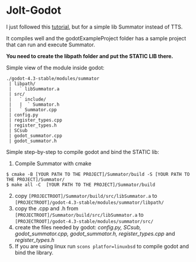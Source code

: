 # Jolt-Godot

I just followed this [tutorial](https://docs.godotengine.org/en/stable/contributing/development/core_and_modules/binding_to_external_libraries.html), but for a simple lib Summator instead of TTS.

It compiles well and the godotExampleProject folder has a sample project that can run and execute Summator.

**You need to create the libpath folder and put the STATIC LIB there.**

Simple view of the module inside godot:

```
./godot-4.3-stable/modules/summator
 | libpath/
 |   ` libSummator.a
 | src/
 |   ` include/
 |   |  ` Summator.h
 |   ` Summator.cpp
 | config.py
 | register_types.cpp
 | register_types.h
 | SCsub
 | godot_summator.cpp
 | godot_summator.h
```

Simple step-by-step to compile godot and bind the STATIC lib:
1. Compile Summator with cmake
```
$ cmake -B [YOUR PATH TO THE PROJECT]/Summator/build -S [YOUR PATH TO THE PROJECT]/Summator/
$ make all -C  [YOUR PATH TO THE PROJECT]/Summator/build
```
2. copy ``[PROJECTROOT]/Summator/build/src/libSummator.a`` to ``[PROJECTROOT]/godot-4.3-stable/modules/summator/libpath/`` 
3. copy the .cpp and .h from ``[PROJECTROOT]/Summator/build/src/libSummator.a`` to ``[PROJECTROOT]/godot-4.3-stable/modules/summator/src/``
4. create the files needed by godot: *config.py, SCsub, godot_summator.cpp, godot_summator.h, register_types.cpp* and *register_types.h*
5. If you are using linux run ``scons platfor=linuxbsd`` to compile godot and bind the library.
